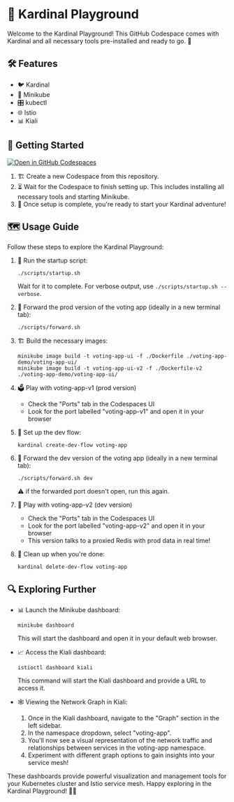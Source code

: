 # 🎡 Kardinal Playground

Welcome to the Kardinal Playground! This GitHub Codespace comes with Kardinal and all necessary tools pre-installed and ready to go. 🚀

## 🛠 Features

- 🐦 Kardinal
- 🚙 Minikube
- 🎛 kubectl
- 🌐 Istio
- 📊 Kiali

## 🚀 Getting Started

[![Open in GitHub Codespaces](https://github.com/codespaces/badge.svg)](https://github.com/codespaces/new?hide_repo_select=true&ref=main&repo=818205437&skip_quickstart=true&machine=standardLinux32gb&devcontainer_path=.devcontainer%2Fdevcontainer.json)

1. 🏗 Create a new Codespace from this repository.
2. ⏳ Wait for the Codespace to finish setting up. This includes installing all necessary tools and starting Minikube.
3. 🎉 Once setup is complete, you're ready to start your Kardinal adventure!

## 🗺 Usage Guide

Follow these steps to explore the Kardinal Playground:

1. 🏁 Run the startup script:
   ```
   ./scripts/startup.sh
   ```
   Wait for it to complete. For verbose output, use `./scripts/startup.sh --verbose`.

2. 🚀 Forward the prod version of the voting app (ideally in a new terminal tab):
   ```
   ./scripts/forward.sh
   ```

3. 🏗 Build the necessary images:
   ```
   minikube image build -t voting-app-ui -f ./Dockerfile ./voting-app-demo/voting-app-ui/
   minikube image build -t voting-app-ui-v2 -f ./Dockerfile-v2 ./voting-app-demo/voting-app-ui/
   ```

4. 🗳 Play with voting-app-v1 (prod version)
   - Check the "Ports" tab in the Codespaces UI
   - Look for the port labelled "voting-app-v1" and open it in your browser

5. 🔧 Set up the dev flow:
   ```
   kardinal create-dev-flow voting-app
   ```

6. 🚀 Forward the dev version of the voting app (ideally in a new terminal tab):
   ```
   ./scripts/forward.sh dev
   ```
   ⚠️ if the forwarded port doesn't open, run this again.

7. 🧪 Play with voting-app-v2 (dev version)
   - Check the "Ports" tab in the Codespaces UI
   - Look for the port labelled "voting-app-v2" and open it in your browser
   - This version talks to a proxied Redis with prod data in real time!

8. 🧹 Clean up when you're done:
   ```
   kardinal delete-dev-flow voting-app
   ```

## 🔍 Exploring Further

- 📊 Launch the Minikube dashboard:
  ```
  minikube dashboard
  ```
  This will start the dashboard and open it in your default web browser.

- 📈 Access the Kiali dashboard:
  ```
  istioctl dashboard kiali
  ```
  This command will start the Kiali dashboard and provide a URL to access it.

- 🕸 Viewing the Network Graph in Kiali:
  1. Once in the Kiali dashboard, navigate to the "Graph" section in the left sidebar.
  2. In the namespace dropdown, select "voting-app".
  3. You'll now see a visual representation of the network traffic and relationships between services in the voting-app namespace.
  4. Experiment with different graph options to gain insights into your service mesh!

These dashboards provide powerful visualization and management tools for your Kubernetes cluster and Istio service mesh. Happy exploring in the Kardinal Playground! 🎉🚀